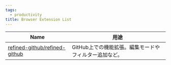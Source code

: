 ```yaml
---
tags:
  - productivity
title: Browser Extension List
---
```


| Name                                                                                                 | 用途                             |
| ---------------------------------------------------------------------------------------------------- | ------------------------------ |
| [refined-github/refined-github](https://github.com/refined-github/refined-github?tab=readme-ov-file) | GitHub上での機能拡張。編集モードやフィルター追加など。 |
